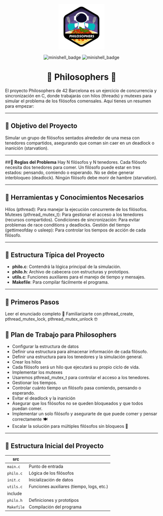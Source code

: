 <p align="center">
  <img src="https://github.com/mcombeau/mcombeau/raw/main/42_badges/philosophersn.png"/>

</p>


<p align="center">
  <img src="https://img.shields.io/badge/project-purple?logo=C&" alt="minishell_badge"/>
  <img src="https://img.shields.io/badge/cursus-black?logo=42&" alt="minishell_badge"/>
</p>

<h1 align="center">🥂 Philosophers 🥂</h1>    
<p align="center">

El proyecto Philosophers de 42 Barcelona es un ejercicio de concurrencia y sincronización en C, donde trabajarás con hilos (threads) y mutexes para simular el problema de los filósofos comensales. Aquí tienes un resumen para empezar:
</p>

---

## 📌 **Objetivo del Proyecto**
Simular un grupo de filósofos sentados alrededor de una mesa con tenedores compartidos, asegurando que coman sin caer en un deadlock o inanición (starvation).

---

##🔹 **Reglas del Problema**
Hay N filósofos y N tenedores.
Cada filósofo necesita dos tenedores para comer.
Un filósofo puede estar en tres estados: pensando, comiendo o esperando.
No se debe generar interbloqueo (deadlock).
Ningún filósofo debe morir de hambre (starvation).

---

## 🔧 **Herramientas y Conocimientos Necesarios**
Hilos (pthread): Para manejar la ejecución concurrente de los filósofos.
Mutexes (pthread_mutex_t): Para gestionar el acceso a los tenedores (recursos compartidos).
Condiciones de sincronización: Para evitar problemas de race conditions y deadlocks.
Gestión del tiempo (gettimeofday o usleep): Para controlar los tiempos de acción de cada filósofo.

---

## 📂 **Estructura Típica del Proyecto**
- **philo.c**: Contendrá la lógica principal de la simulación.
- **philo.h**: Archivo de cabecera con estructuras y prototipos.
- **utils.c**: Funciones auxiliares para el manejo de tiempo y mensajes.
- **Makefile**: Para compilar fácilmente el programa.

---

## 🚀 **Primeros Pasos**
Leer el enunciado completo 📖
Familiarizarte con pthread_create, pthread_mutex_lock, pthread_mutex_unlock 🤓

## 📝 **Plan de Trabajo para Philosophers**
- Configurar la estructura de datos
- Definir una estructura para almacenar información de cada filósofo.
- Definir una estructura para los tenedores y la simulación general.
- Crear los hilos
- Cada filósofo será un hilo que ejecutará su propio ciclo de vida.
- Implementar los mutexes
- Usaremos pthread_mutex_t para controlar el acceso a los tenedores.
- Gestionar los tiempos.
- Controlar cuánto tiempo un filósofo pasa comiendo, pensando o esperando.
- Evitar el deadlock y la inanición
- Asegurar que los filósofos no se queden bloqueados y que todos puedan comer.
- Implementar un solo filósofo y asegurarte de que puede comer y pensar correctamente 🍽️
- Escalar la solución para múltiples filósofos sin bloqueos 🔄

---

## 📂 **Estructura Inicial del Proyecto**

| src || 
|--------|----------------------------------------------------------|
|`main.c`     | Punto de entrada |
|`philo.c`    | Lógica de los filósofos |
|`init.c`     | Inicialización de datos |
|`utils.c`    | Funciones auxiliares (tiempo, logs, etc.) |
| include     || 
|`philo.h`    | Definiciones y prototipos |
|`Makefile`   | Compilación del programa | 
